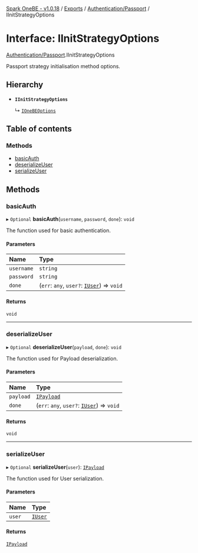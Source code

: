 [Spark OneBE - v1.0.18](../README.md) / [Exports](../modules.md) / [Authentication/Passport](../modules/Authentication_Passport.md) / IInitStrategyOptions

# Interface: IInitStrategyOptions

[Authentication/Passport](../modules/Authentication_Passport.md).IInitStrategyOptions

Passport strategy initialisation method options.

## Hierarchy

- **`IInitStrategyOptions`**

  ↳ [`IOneBEOptions`](index.IOneBEOptions.md)

## Table of contents

### Methods

- [basicAuth](Authentication_Passport.IInitStrategyOptions.md#basicauth)
- [deserializeUser](Authentication_Passport.IInitStrategyOptions.md#deserializeuser)
- [serializeUser](Authentication_Passport.IInitStrategyOptions.md#serializeuser)

## Methods

### basicAuth

▸ `Optional` **basicAuth**(`username`, `password`, `done`): `void`

The function used for basic authentication.

#### Parameters

| Name | Type |
| :------ | :------ |
| `username` | `string` |
| `password` | `string` |
| `done` | (`err`: `any`, `user?`: [`IUser`](Authentication_IUser.IUser.md)) => `void` |

#### Returns

`void`

___

### deserializeUser

▸ `Optional` **deserializeUser**(`payload`, `done`): `void`

The function used for Payload deserialization.

#### Parameters

| Name | Type |
| :------ | :------ |
| `payload` | [`IPayload`](Authentication_IPayload.IPayload.md) |
| `done` | (`err`: `any`, `user?`: [`IUser`](Authentication_IUser.IUser.md)) => `void` |

#### Returns

`void`

___

### serializeUser

▸ `Optional` **serializeUser**(`user`): [`IPayload`](Authentication_IPayload.IPayload.md)

The function used for User serialization.

#### Parameters

| Name | Type |
| :------ | :------ |
| `user` | [`IUser`](Authentication_IUser.IUser.md) |

#### Returns

[`IPayload`](Authentication_IPayload.IPayload.md)
